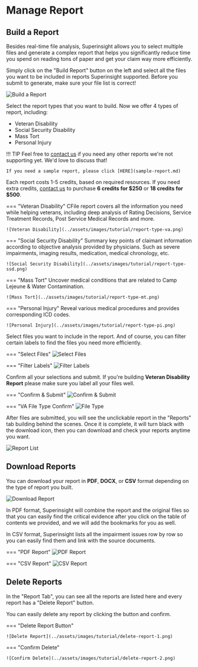 # Manage Report

## Build a Report

Besides real-time file analysis, Superinsight allows you to select multiple files and generate a complex report that helps you significantly reduce time you spend on reading tons of paper and get your claim way more efficiently.

Simply click on the "Build Report" button on the left and select all the files you want to be included in reports Superinsight supported. Before you submit to generate, make sure your file list is correct!

![Build a Report](../assets/images/tutorial/build-report.png)

Select the report types that you want to build. Now we offer 4 types of report, including:

* Veteran Disability
* Social Security Disability
* Mass Tort
* Personal Injury

!!! TIP
    Feel free to [contact us](mailto:help@superinsight.ai) if you need any other reports we're not supporting yet. We'd love to discuss that!
    
    If you need a sample report, please click [HERE](sample-report.md)

Each report costs 1-5 credits, based on required resources. If you need extra credits, [contact us](mailto:help@superinsight.ai) to purchase **6 credits for $250** or **18 credits for $500**.

=== "Veteran Disability"
    CFile report covers all the information you need while helping veterans, including deep analysis of Rating Decisions, Service Treatment Records, Post Service Medical Records and more.

    ![Veteran Disability](../assets/images/tutorial/report-type-va.png)

=== "Social Security Disability"
    Summary key points of claimant information according to objective analysis provided by physicians. Such as severe impairments, imaging results, medication, medical chronology, etc.

    ![Social Security Disability](../assets/images/tutorial/report-type-ssd.png)

=== "Mass Tort"
    Uncover medical conditions that are related to Camp Lejeune & Water Contamination.

    ![Mass Tort](../assets/images/tutorial/report-type-mt.png)

=== "Personal Injury"
    Reveal various medical procedures and provides corresponding ICD codes.
    
    ![Personal Injury](../assets/images/tutorial/report-type-pi.png)


Select files you want to include in the report. And of course, you can filter certain labels to find the files you need more efficiently.

=== "Select Files"
    ![Select Files](../assets/images/tutorial/select-file.png)

=== "Filter Labels"
    ![Filter Labels](../assets/images/tutorial/report-filter-file.png)

Confirm all your selections and submit. If you're building **Veteran Disability Report** please make sure you label all your files well.

=== "Confirm & Submit"
    ![Confirm & Submit](../assets/images/tutorial/submit-file.png)

=== "VA File Type Confirm"
    ![File Type](../assets/images/tutorial/submit-file-va.png)

After files are submitted, you will see the unclickable report in the "Reports" tab building behind the scenes. Once it is complete, it will turn black with the download icon, then you can download and check your reports anytime you want.

![Report List](../assets/images/tutorial/report-list.png)

## Download Reports

You can download your report in **PDF**, **DOCX**, or **CSV** format depending on the type of report you built.

![Download Report](../assets/images/tutorial/report-download.png)

In PDF format, Superinsight will combine the report and the original files so that you can easily find the critical evidence after you click on the table of contents we provided, and we will add the bookmarks for you as well.

In CSV format, Superinsight lists all the impairment issues row by row so you can easily find them and link with the source documents.

=== "PDF Report"
    ![PDF Report](../assets/images/tutorial/report-pdf.png)

=== "CSV Report"
    ![CSV Report](../assets/images/tutorial/report-csv.png)

## Delete Reports

In the "Report Tab", you can see all the reports are listed here and every report has a "Delete Report" button.

You can easily delete any report by clicking the button and confirm.

=== "Delete Report Button"

    ![Delete Report](../assets/images/tutorial/delete-report-1.png)

=== "Confirm Delete"

    ![Confirm Delete](../assets/images/tutorial/delete-report-2.png)